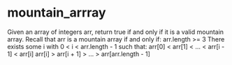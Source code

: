 # mountain_arrray
Given an array of integers arr, return true if and only if it is a valid mountain array.  Recall that arr is a mountain array if and only if:  arr.length >= 3 There exists some i with 0 &lt; i &lt; arr.length - 1 such that: arr[0] &lt; arr[1] &lt; ... &lt; arr[i - 1] &lt; arr[i] arr[i] > arr[i + 1] > ... > arr[arr.length - 1]
